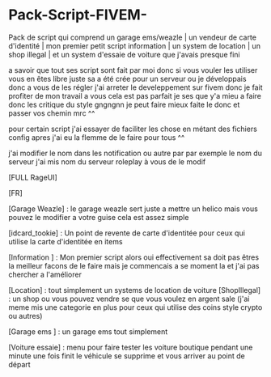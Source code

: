 # Pack-Script-FIVEM-
Pack de script qui comprend un garage ems/weazle | un vendeur de carte d'identité | mon premier petit script information | un system de location | un shop illegal | et un system d'essaie de voiture que j'avais presque fini


a savoir que tout ses script sont fait par moi donc si vous vouler les utiliser vous en êtes libre juste sa a été crée pour un serveur ou je développais donc a vous de les régler j'ai arreter le develeppement sur fivem donc je fait profiter de mon travail a vous cela est pas parfait je ses que y'a mieu a faire donc les critique du style gngngnn je peut faire mieux faite le donc et passer vos chemin mrc ^^

pour certain script j'ai essayer de faciliter les chose en métant des fichiers config apres j'ai eu la flemme de le faire pour tous ^^

j'ai modifier le nom dans les notification ou autre par par exemple le nom du serveur j'ai mis nom du serveur roleplay à vous de le modif


[FULL RageUI]


[FR]

[Garage Weazle] : 
le garage weazle sert juste a mettre un helico mais vous pouvez le modifier a votre guise cela est assez simple

[idcard_tookie] :
Un point de revente de carte d'identitée pour ceux qui utilise la carte d'identitée en items

[Information ] :
Mon premier script alors oui effectivement sa  doit pas êtres la meilleur facons de le faire mais je commencais a se moment la et j'ai pas chercher a l'améliorer

[Location] : 
tout simplement un systems de location de voiture 
[ShopIllegal] :
un shop ou vous pouvez vendre se que vous voulez en argent sale (j'ai meme mis une categorie en plus pour ceux qui utilise des coins style crypto ou autres)

[Garage ems ] : 
un garage ems tout simplement

[Voiture essaie] :
menu pour faire tester les voiture boutique pendant une minute une fois finit le véhicule se supprime et vous arriver au  point de départ 
